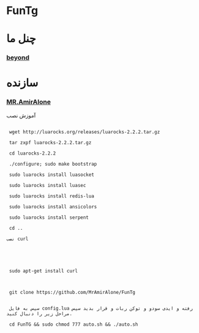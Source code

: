 # FunTg





</pre>
<h1>چنل ما</h1>
<a href="telegram.me/beyondteam"><h3>beyond</h3></a>
<h1>سازنده</h1>
<a href="telegram.me/MRAmirAlone"><h3>MR.AmirAlone</h3></a>



آموزش نصب



```

 wget http://luarocks.org/releases/luarocks-2.2.2.tar.gz

 tar zxpf luarocks-2.2.2.tar.gz

 cd luarocks-2.2.2

 ./configure; sudo make bootstrap

 sudo luarocks install luasocket

 sudo luarocks install luasec

 sudo luarocks install redis-lua

 sudo luarocks install ansicolors

 sudo luarocks install serpent

 cd ..

```




````
نصب curl





 sudo apt-get install curl



 git clone https://github.com/MrAmirAlone/FunTg
 
 
 سپس به فایل config.lua رفته و ایدی سودو و توکن ربات و قرار بدید سپس مراحل زیر را دنبال کنید.

 cd FunTG && sudo chmod 777 auto.sh && ./auto.sh
 


````

